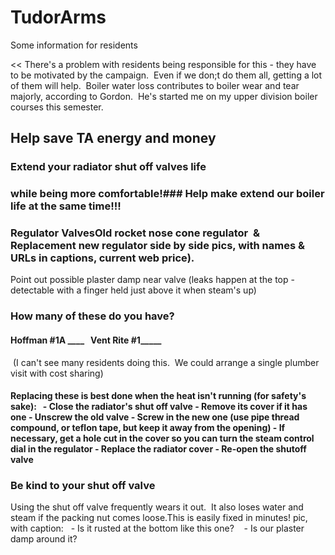 # TudorArms 
Some information for residents


<< There's a problem with residents being responsible for this - they have to be motivated by the campaign.  Even if we don;t do them all, getting a lot of them will help.  Boiler water loss contributes to boiler wear and tear majorly, according to Gordon.  He's started me on my upper division boiler courses this semester.

## Help save TA energy and money
### Extend your radiator shut off valves life
### while being more comfortable!### Help make extend our boiler life at the same time!!!
### Regulator ValvesOld rocket nose cone regulator  &  Replacement new regulator side by side pics, with names & URLs in captions, current web price).

Point out possible plaster damp near valve (leaks happen at the top - detectable with a finger held just above it when steam's up)
### How many of these do you have?

#### Hoffman #1A ____   Vent Rite #1_____
 (I can't see many residents doing this.  We could arrange a single plumber visit with cost sharing)
#### Replacing these is best done when the heat isn't running (for safety's sake):   - Close the radiator's shut off valve - Remove its cover if it has one - Unscrew the old valve - Screw in the new one (use pipe thread compound, or teflon tape, but keep it away from the opening) - If necessary, get a hole cut in the cover so you can turn the steam control dial in the regulator - Replace the radiator cover - Re-open the shutoff valve 

### Be kind to your shut off valve
Using the shut off valve frequently wears it out.  It also loses water and steam if the packing nut comes loose.This is easily fixed in minutes!
pic, with caption:
  - Is it rusted at the bottom like this one?    - Is our plaster damp around it?
